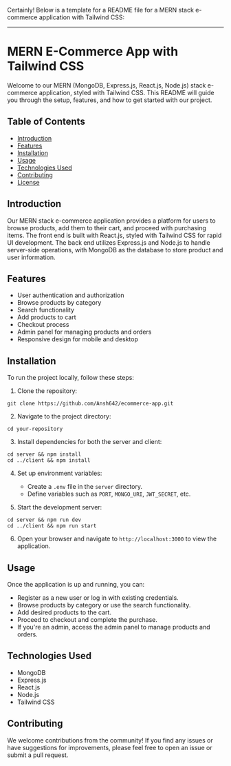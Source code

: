 Certainly! Below is a template for a README file for a MERN stack e-commerce application with Tailwind CSS:

---

# MERN E-Commerce App with Tailwind CSS

Welcome to our MERN (MongoDB, Express.js, React.js, Node.js) stack e-commerce application, styled with Tailwind CSS. This README will guide you through the setup, features, and how to get started with our project.

## Table of Contents

- [Introduction](#introduction)
- [Features](#features)
- [Installation](#installation)
- [Usage](#usage)
- [Technologies Used](#technologies-used)
- [Contributing](#contributing)
- [License](#license)

## Introduction

Our MERN stack e-commerce application provides a platform for users to browse products, add them to their cart, and proceed with purchasing items. The front end is built with React.js, styled with Tailwind CSS for rapid UI development. The back end utilizes Express.js and Node.js to handle server-side operations, with MongoDB as the database to store product and user information.

## Features

- User authentication and authorization
- Browse products by category
- Search functionality
- Add products to cart
- Checkout process
- Admin panel for managing products and orders
- Responsive design for mobile and desktop

## Installation

To run the project locally, follow these steps:

1. Clone the repository:

```
git clone https://github.com/Ansh642/ecommerce-app.git
```

2. Navigate to the project directory:

```
cd your-repository
```

3. Install dependencies for both the server and client:

```
cd server && npm install
cd ../client && npm install
```

4. Set up environment variables:

   - Create a `.env` file in the `server` directory.
   - Define variables such as `PORT`, `MONGO_URI`, `JWT_SECRET`, etc.


5. Start the development server:

```
cd server && npm run dev
cd ../client && npm run start
```

6. Open your browser and navigate to `http://localhost:3000` to view the application.

## Usage

Once the application is up and running, you can:

- Register as a new user or log in with existing credentials.
- Browse products by category or use the search functionality.
- Add desired products to the cart.
- Proceed to checkout and complete the purchase.
- If you're an admin, access the admin panel to manage products and orders.

## Technologies Used

- MongoDB
- Express.js
- React.js
- Node.js
- Tailwind CSS

## Contributing

We welcome contributions from the community! If you find any issues or have suggestions for improvements, please feel free to open an issue or submit a pull request.

